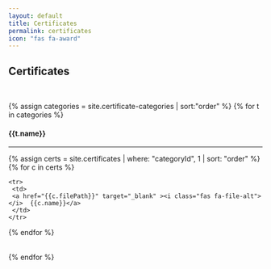```yaml
---
layout: default
title: Certificates
permalink: certificates
icon: "fas fa-award"
---
```

## Certificates
<br />

{% assign categories = site.certificate-categories | sort:"order" %}
{% for t in categories %}
  <h4>{{t.name}}</h4>
  <hr />

  <table class="table table-striped">
  {% assign certs = site.certificates | where: "categoryId", 1 | sort: "order" %}
  {% for c in certs %}

    <tr>
     <td>
     <a href="{{c.filePath}}" target="_blank" ><i class="fas fa-file-alt"></i>  {{c.name}}</a>
     </td>
    </tr>

  {% endfor %}
  </table>
{% endfor %}
